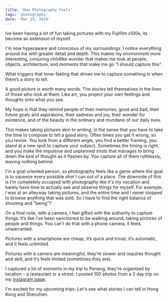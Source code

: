 ```yaml
---
title: 'How Photography Feels'
tags: 'photography'
date: 'Mar 15, 2024'
---
```


Ive been having a lot of fun taking pictures with my Fujifilm x100s, its become an extension of myself.

I'm now hyperaware and conscious of my surroundings. I notice everything around me with greater detail and depth. This makes my environment more interesting, conjuring childlike wonder that makes me look at people, objects, architecture, and moments that make me go “I should capture this”.

What triggers that inner feeling that drives me to capture something is when there’s a story to tell.

A good picture is worth many words. The stories tell themselves in the lives of those who look at them. Like art, you project your own feelings and thoughts onto what you see.

My hope is that they remind people of their memories, good and bad, their future goals and aspirations, their sadness and joy, their wonder for existence, and of the beauty in the ordinary and mundane of our daily lives.

This makes taking pictures akin to writing, in the sense that you have to take the time to compose to tell a good story. Often times you get it wrong, so you revise. You look from a different angle, you find a better framing, you stand at a new spot to capture your subject. Sometimes the timing is right, and you make the impulsive and unplanned shots that manages to bring down the bird of thought as it flashes by. You capture all of them ruthlessly, leaving nothing behind.

I'm a goal oriented person, so photography feels like a game where the goal is to squeeze every possible shot I can out of a place. The downside of this is I'm completely occupied with photography like it's my vocation and barely have time to actually see and observe things for myself. For example, I was at an alleyway taking pictures, and the entire time and I never stopped to browse anything that was sold. So I have to find the right balance of shooting and "being"?

On a final note, with a camera, I feel gifted with the authority to capture things. It’s like I’ve been sanctioned to be walking around, taking pictures of people and things. You can’t do that with a phone camera, it feels unwarranted.

Pictures with a smartphone are cheap, it’s quick and trivial, it’s automatic, and it feels unlimited.

Pictures with a camera are meaningful, they’re slower and requires thought and skill, and it’s feels limited (sometimes they are).

I captured a lot of moments in my trip to Penang, they're organized by location – a restaurant or a street. I posted 100 photos from a 2 day trip on my [instagram page](https://www.instagram.com/bengotafujifilm/).

I'm excited for my upcoming trips. Let's see what stories I can tell in Hong Kong and Shenzhen.
